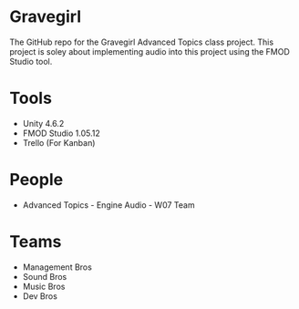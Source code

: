 # Gravegirl
The GitHub repo for the Gravegirl Advanced Topics class project. This project is soley about implementing audio into this project using the FMOD Studio tool.

# Tools
 - Unity 4.6.2
 - FMOD Studio 1.05.12
 - Trello (For Kanban)

# People
 - Advanced Topics - Engine Audio - W07 Team

# Teams
 - Management Bros
 - Sound Bros
 - Music Bros
 - Dev Bros

